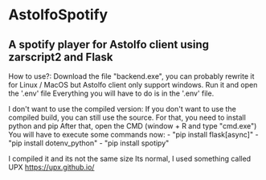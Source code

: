 # AstolfoSpotify
## A spotify player for Astolfo client using zarscript2 and Flask

How to use?: Download the file "backend.exe", you can probably rewrite it for Linux / MacOS but Astolfo client only support windows.
             Run it and open the '.env' file
             Everything you will have to do is in the '.env' file.

I don't want to use the compiled version:
             If you don't want to use the compiled build, you can still use the source.
             For that, you need to install python and pip
             After that, open the CMD (window + R and type "cmd.exe")
             You will have to execute some commands now:
                          - "pip install flask[async]"
                          - "pip install dotenv_python"
                          - "pip install spotipy"

I compiled it and its not the same size
             Its normal, I used something called UPX
             https://upx.github.io/

